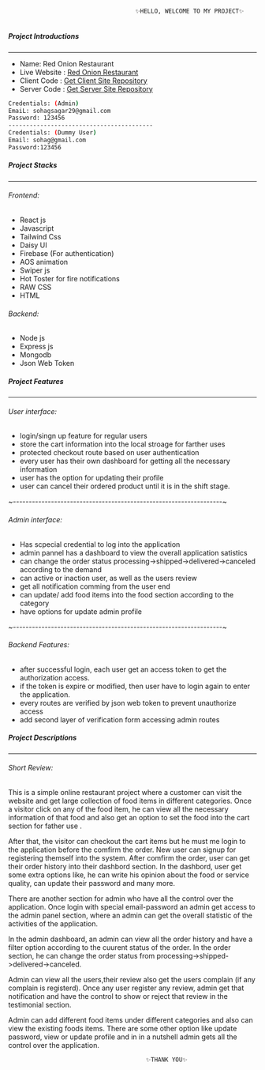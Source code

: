 
```sh

                                    ✨HELLO, WELCOME TO MY PROJECT✨
  
```
##### Project Introductions
-------------------------------------
- Name: Red Onion Restaurant
- Live Website : [Red Onion Restaurant](https://red-onion-4b109.web.app/)
- Client Code : [Get Client Site Repository](https://github.com/SohagSagar/red-onion-client)
- Server Code : [Get Server Site Repository](https://github.com/SohagSagar/red_onion_server)


```sh
Credentials: (Admin)
EmaiL: sohagsagar29@gmail.com
Password: 123456
-----------------------------------------
Credentials: (Dummy User)
Email: sohag@gmail.com
Password:123456
```

##### Project Stacks
--------------------------------------
###### Frontend:
- React js 
- Javascript
- Tailwind Css
- Daisy UI
- Firebase (For authentication)
- AOS animation
- Swiper js
- Hot Toster for fire notifications
- RAW CSS
- HTML

###### Backend:
- Node js
- Express js
- Mongodb
- Json Web Token

##### Project Features
-------------------------------------
###### User interface: 
- login/singn up feature for regular users
- store the cart information into the local stroage for farther uses
- protected checkout route based on user authentication
- every user has their own dashboard for getting all the necessary information
- user has the option for updating their profile
- user can cancel their ordered product until it is in the shift stage.

~------------------------------------------------------------------~
###### Admin interface:
- Has scpecial credential to log into the application
- admin pannel has a dashboard to view the overall application satistics
- can change the order status processing->shipped->delivered->canceled according to the demand
- can active or inaction user, as well as the users review
- get all notification comming from the user end
- can update/ add food items into the food section according to the category
- have options for update admin profile

~------------------------------------------------------------------~
###### Backend  Features:
- after successful login, each user get an access token to get the authorization access.
- if the token is expire or modified, then user have to login again to enter the application.
- every routes are verified by json web token to prevent unauthorize access
- add second layer of verification form accessing admin routes
##### Project Descriptions
*************************************

###### Short Review: 
This is a simple online restaurant project where a customer can visit the website and get large collection of food items in different categories. Once a visitor click on any of the food item, he can view all the necessary information of that food and also get an option to set the food into the cart section for father use . 

After that, the visitor can checkout the cart items but he must me login to the application before the comfirm the order. New user can signup for registering themself into the system. After comfirm the order, user can get their order history into their dashbord section. In the dashbord, user get some extra options like, he can write his opinion about the food or service quality, can update their password and many more.

There are another section for admin who have all the control over the application. Once login with special email-password an admin get access to the admin panel section,  where an admin can get the overall statistic of the activities of the application. 

In the admin dashboard, an admin can view all the order history and have a filter option according to the cuurent status of the order. In the order section, he can change the order status from processing->shipped->delivered->canceled. 

Admin can view all the users,their review also get the users complain (if any complain is registerd). Once any user register any review, admin get that notification and have the control to show or reject  that review in the testimonial section.

Admin can add different food items under different categories and also can view the existing foods items. There are some other option like update password, view or update profile and in in a nutshell admin gets all the control over the application.


                                           ✨THANK YOU✨
